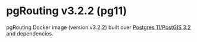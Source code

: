 # pgRouting v3.2.2 (pg11)

pgRouting Docker image (version v3.2.2) built over [Postgres 11/PostGIS 3.2](https://hub.docker.com/r/postgis/postgis/tags?page=1&name=11-3.2) and dependencies.

